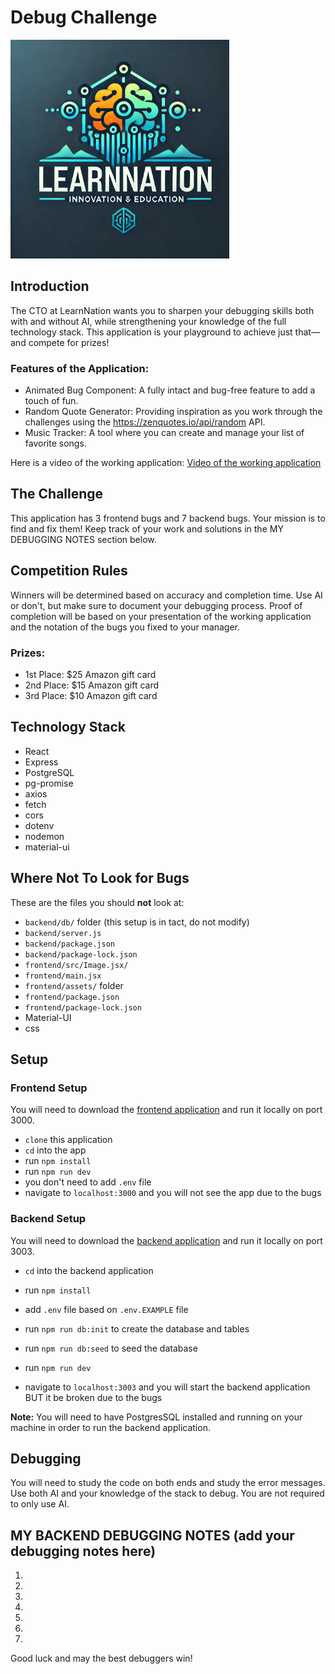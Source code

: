 # Debug Challenge

<img src="./assets/learn-nation-logo.webp" alt="LearnNation Logo" width="350" height="auto">

## Introduction


The CTO at LearnNation wants you to sharpen your debugging skills both with and without AI, while strengthening your knowledge of the full technology stack. This application is your playground to achieve just that—and compete for prizes!

### Features of the Application:

- Animated Bug Component: A fully intact and bug-free feature to add a touch of fun.
- Random Quote Generator: Providing inspiration as you work through the challenges using the https://zenquotes.io/api/random API.
- Music Tracker: A tool where you can create and manage your list of favorite songs.

Here is a video of the working application: [Video of the working application](https://drive.google.com/file/d/1ZFkdOs6kR_i1L2-fiuyc5kA_xWr0dXmW/view?usp=sharing)


## The Challenge

This application has 3 frontend bugs and 7 backend bugs. Your mission is to find and fix them! Keep track of your work and solutions in the MY DEBUGGING NOTES section below.



## Competition Rules

Winners will be determined based on accuracy and completion time. Use AI or don't, but make sure to document your debugging process.
Proof of completion will be based on your presentation of the working application and the notation of the bugs you fixed to your manager.

### Prizes:

- 1st Place: $25 Amazon gift card
- 2nd Place: $15 Amazon gift card
- 3rd Place: $10 Amazon gift card



## Technology Stack

- React
- Express
- PostgreSQL
- pg-promise
- axios
- fetch
- cors
- dotenv
- nodemon
- material-ui

## Where Not To Look for Bugs
These are the files you should **not** look at:

- `backend/db/` folder (this setup is in tact, do not modify)
- `backend/server.js`
- `backend/package.json`
- `backend/package-lock.json`
- `frontend/src/Image.jsx/`
- `frontend/main.jsx`
- `frontend/assets/` folder
- `frontend/package.json`
- `frontend/package-lock.json`
- Material-UI
- css


## Setup


### Frontend Setup

You will need to download the [frontend application](https://github.com/jdrichards-pursuit/debug-challenge-frontend) and run it locally on port 3000.

- `clone` this application
- `cd` into the app
- run `npm install`
- run `npm run dev`
- you don't need to add `.env` file
- navigate to `localhost:3000` and you will not see the app due to the bugs

### Backend Setup

You will need to download the [backend application](https://github.com/jdrichards-pursuit/debug-challenge-backend) and run it locally on port 3003.

- `cd` into the backend application
- run `npm install`
- add `.env` file based on `.env.EXAMPLE` file
- run `npm run db:init` to create the database and tables
- run `npm run db:seed` to seed the database
- run `npm run dev`

- navigate to `localhost:3003` and you will start the backend application BUT it be broken due to the bugs

**Note:** You will need to have PostgresSQL installed and running on your machine in order to run the backend application.

## Debugging

You will need to study the code on both ends and study the error messages. Use both AI and your knowledge of the stack to debug. You are not required to only use AI.


## MY BACKEND DEBUGGING NOTES (add your debugging notes here)

1.
2.
3.
4.
5.
6.
7.



Good luck and may the best debuggers win!

